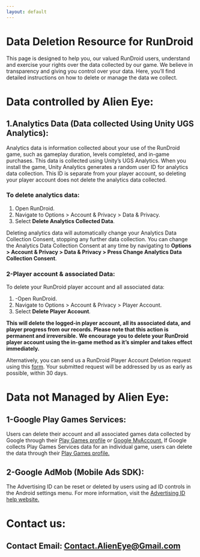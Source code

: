 ```yaml
---
layout: default
---
```


# Data Deletion Resource for RunDroid
This page is designed to help you, our valued RunDroid users, understand and exercise your rights over the data collected by our game. We believe in transparency and giving you control over your data. Here, you’ll find detailed instructions on how to delete or manage the data we collect.

# Data controlled by Alien Eye:
## 1.Analytics Data (Data collected Using Unity UGS Analytics):
Analytics data is information collected about your use of the RunDroid game, such as gameplay duration, levels completed, and in-game purchases.
This data is collected using Unity’s UGS Analytics.
When you install the game, Unity Analytics generates a random user ID for analytics data collection.
This ID is separate from your player account, so deleting your player account does not delete the analytics data collected.

### To delete analytics data:
1. Open RunDroid.
2. Navigate to Options > Account & Privacy > Data & Privacy.
3. Select **Delete Analytics Collected Data**.

Deleting analytics data will automatically change your Analytics Data Collection Consent, stopping any further data collection.
You can change the Analytics Data Collection Consent at any time by navigating to **Options > Account & Privacy > Data & Privacy > Press Change Analytics Data Collection Consent**.


### 2-Player account & associated Data:
To delete your RunDroid player account and all associated data:
1. -Open RunDroid.
2. Navigate to Options > Account & Privacy > Player Account.
3. Select **Delete Player Account**.
  
**This will delete the logged-in player account, all its associated data, and player progress from our records. Please note that this action is permanent and irreversible.**
**We encourage you to delete your RunDroid player account using the in-game method as it’s simpler and takes effect immediately.**

Alternatively, you can send us a RunDroid Player Account Deletion request using this [form](). Your submitted request will be addressed by us as early as possible, within 30 days.

# Data not Managed by Alien Eye:
## 1-Google Play Games Services:
Users can delete their account and all associated games data collected by Google through their [Play Games profile](https://play.google.com/games/profile) or [Google MyAccount.](https://myaccount.google.com/)
If Google collects Play Games Services data for an individual game, users can delete the data through their [Play Games profile.](https://play.google.com/games/profile)

## 2-Google AdMob (Mobile Ads SDK):
The Advertising ID can be reset or deleted by users using ad ID controls in the Android settings menu. For more information, visit the [Advertising ID help website.](https://support.google.com/googleplay/android-developer/answer/6048248#zippy=%2Creset-your-devices-advertising-id%2Cdelete-your-devices-advertising-id)



# Contact us:

## Contact Email: Contact.AlienEye@Gmail.com
